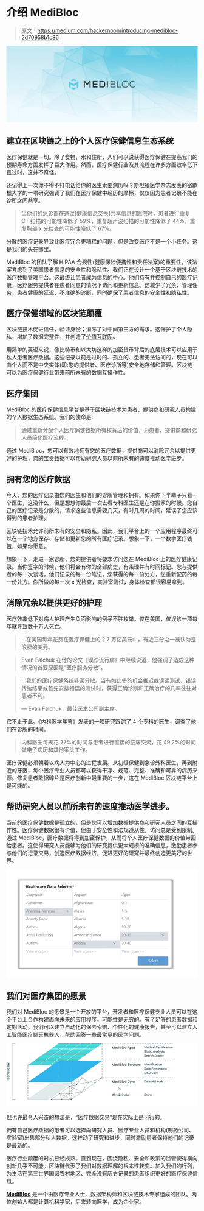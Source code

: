 # 介绍 MediBloc

> 原文：<https://medium.com/hackernoon/introducing-medibloc-2d70958b1c86>

![](img/340067838efc393530b1a949b941170f.png)

## 建立在区块链之上的个人医疗保健信息生态系统

医疗保健就是一切。除了食物、水和住所，人们可以说获得医疗保健在提高我们的预期寿命方面发挥了巨大作用。然而，医疗保健行业及其流程在许多方面效率低下且过时，这并不奇怪。

还记得上一次你不得不打电话给你的医生索要病历吗？斯坦福医学杂志发表的密歇根大学的一项研究强调了我们在医疗保健中经历的摩擦，仅仅因为患者记录不能在诊所之间共享。

> 当他们的急诊都在通过[健康信息交换]共享信息的医院时，患者进行重复 CT 扫描的可能性降低了 59%，重复超声波扫描的可能性降低了 44%，重复胸部 x 光检查的可能性降低了 67%。

分散的医疗记录导致比医疗冗余更糟糕的问题，但是改变医疗不是一个小任务。这是我们的头在哪里。

MediBloc 的团队了解 HIPAA 合规性(健康保险便携性和责任法案)的重要性，该法案考虑到了美国患者信息的安全性和隐私性。我们正在设计一个基于区块链技术的医疗数据管理平台。这最终让患者成为信息的中心。他们持有并控制自己的医疗记录，医疗服务提供者在患者同意的情况下访问和更新信息。这减少了冗余、管理任务、患者健康的延迟、不准确的诊断，同时确保了患者信息的安全性和隐私性。

## 医疗保健领域的区块链颠覆

区块链技术促进信任，验证身份；消除了对中间第三方的需求。这保护了个人隐私，增加了数据完整性，并创造了[价值互联网](https://www-01.ibm.com/common/ssi/cgi-bin/ssialias?htmlfid=GBE03678USEN)。

用简单的英语来说，像比特币和以太坊这样的加密货币背后的底层技术可以应用于私人患者医疗数据。这些记录以前是过时的、孤立的、患者无法访问的，现在可以由个人而不是中央实体(即:您的提供者、医疗诊所等)安全地存储和管理。区块链可以为医疗保健行业带来前所未有的数据互操作性。

## **医疗集团**

MediBloc 的医疗保健信息平台是基于区块链技术为患者、提供商和研究人员构建的个人数据生态系统。我们的使命是:

> 通过重新分配个人医疗保健数据所有权背后的价值，为患者、提供商和研究人员简化医疗流程。

通过 MediBloc，您可以有效地拥有您的医疗数据，提供商可以消除冗余以提供更好的护理，您的宝贵数据可以帮助研究人员以前所未有的速度推动医学进步。

## 拥有您的医疗数据

今天，您的医疗记录由您的医生和他们的诊所管理和拥有。如果你下半辈子只看一个医生，这没什么，但是想想你最后一次去看专科医生还是在你搬家的时候。您自己的医疗记录是分散的，请求这些信息需要几天，有时几周的时间，延误了您应该得到的患者护理。

区块链技术允许前所未有的安全和隐私。因此，我们平台上的一个应用程序最终可以在一个地方保存、存储和更新您的所有医疗记录。想象一下，一个数字医疗钱包，如果你愿意。

想象一下，走进一家诊所，您的提供者将要求访问您在 MediBloc 上的医疗健康记录。当你签字的时候，他们将会有你的全部病史，有条理并有时间标记。您与提供者的每一次谈话，他们记录的每一份笔记，您获得的每一份处方，您重新配药的每一份处方。你所做的每一次 x 光检查，实验室测试，身体检查都很容易拿到。

## 消除冗余以提供更好的护理

医疗效率低下对病人护理产生负面影响的例子不胜枚举。仅在美国，仅误诊一项每年就导致数十万人死亡。

> …在美国每年花费在医疗保健上的 2.7 万亿美元中，有近三分之一被认为是浪费的美元。

> Evan Falchuk 在他的论文《误诊流行病》中继续说道，他强调了造成这种情况的首要原因是“医疗服务分散”。

> …我们的医疗保健系统非常分散。当有如此多的机会推迟或误读测试、错误传达结果或首先安排错误的测试时，获得正确诊断和正确治疗的几率往往对患者不利。
> 
> — Evan Falchuk，最佳医生公司副主席。

它不止于此。《内科医学年鉴》发表的一项研究跟踪了 4 个专科的医生，调查了他们在诊所的时间。

> 内科医生每天花 27%的时间与患者进行直接的临床交流，花 49.2%的时间做电子病历和其他案头工作。

医疗保健必须朝着以病人为中心的过程发展。从初级保健到急诊外科医生，再到附近的牙医，每个医疗专业人员都可以获得干净、规范、完整、准确和可靠的病历来源。修复患者数据碎片是医疗创新中最重要的一步，这在 MediBloc 区块链平台上是可能的。

## 帮助研究人员以前所未有的速度推动医学进步。

当前的医疗保健数据是孤立的，但是您可以增加数据提供商和研究人员之间的互操作性。医疗保健数据很有价值，但由于安全性和法规遵从性，访问总是受到限制。通过 MediBloc，医疗数据将得到加密保护，从而将个人医疗保健数据的价值带回给患者。这使得研究人员能够为他们的研究提供更大规模的准确信息，激励患者参与他们的记录交易，创造医疗数据经济，促进更好的研究并最终创造更美好的世界。

![](img/25b9c4f373c843eefac62634fc20b36c.png)

## 我们对医疗集团的愿景

我们对 MediBloc 的愿景是一个开放的平台，开发者和医疗保健专业人员可以在这个平台上合作构建面向未来的应用程序。可能性是无穷的。有了足够的患者数据和定期活动，我们可以建立自动化的保险索赔、个性化的健康报告，甚至可以建立人工智能医疗聊天机器人，帮助回答一些最常见的医学问题。

![](img/08e578a62c035e307718a689a1009c6c.png)

但也许最令人兴奋的想法是，“医疗数据交易”现在实际上是可行的。

拥有自己医疗数据的患者可以选择向研究人员、医疗专业人员和机构(制药公司、实验室)出售部分私人数据。这推动了研究和进步，同时激励患者保持他们的记录是最新的。

医疗行业颠覆的时机已经成熟。直到现在，围绕隐私、安全和政策的监管使得横向创新几乎不可能。区块链代表了我们对数据理解的根本性转变。加入我们的行列，为生活在第三世界国家农村地区、完全没有历史记录的患者组织更好的医疗保健信息。

[**MediBloc**](http://www.medibloc.org) 是一个由医疗专业人士、数据架构师和区块链技术专家组成的团队。两位创始人都是计算机科学家，后来转向医学，成为企业家。